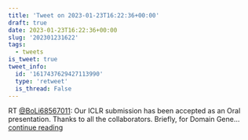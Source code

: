 ```yaml
---
title: 'Tweet on 2023-01-23T16:22:36+00:00'
draft: true
date: 2023-01-23T16:22:36+00:00
slug: '202301231622'
tags:
  - tweets
is_tweet: true
tweet_info:
  id: '1617437629427113990'
  type: 'retweet'
  is_thread: False
---
```




RT [@BoLi68567011](https://x.com/BoLi68567011): Our ICLR submission has been accepted as an Oral presentation. Thanks to all the collaborators. 
Briefly, for Domain Gene… [continue reading](https://x.com/sytelus/status/1617437629427113990)

